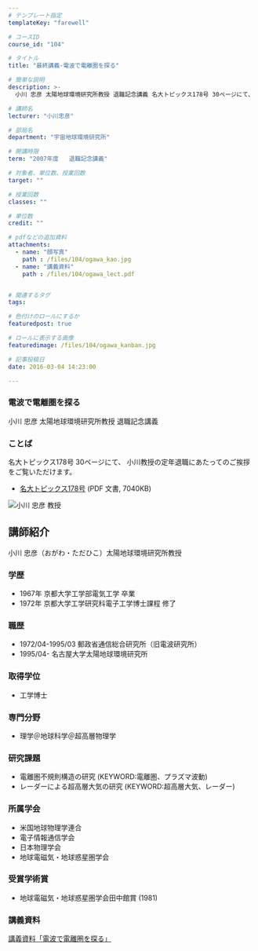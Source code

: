 ```yaml
---
# テンプレート指定
templateKey: "farewell"

# コースID
course_id: "104"

# タイトル
title: "最終講義-電波で電離圏を探る"

# 簡単な説明
description: >-
  小川 忠彦 太陽地球環境研究所教授 退職記念講義 名大トピックス178号 30ページにて、 小川教授の定年退職にあたってのご挨拶をご覧いただけます。   * [名大トピックス178号]...

# 講師名
lecturer: "小川忠彦"

# 部局名
department: "宇宙地球環境研究所"

# 開講時限
term: "2007年度	退職記念講義"

# 対象者、単位数、授業回数
target: ""

# 授業回数
classes: ""

# 単位数
credit: ""

# pdfなどの追加資料
attachments: 
  - name: "顔写真" 
    path : /files/104/ogawa_kao.jpg
  - name: "講義資料" 
    path : /files/104/ogawa_lect.pdf


# 関連するタグ
tags:

# 色付けのロールにするか
featuredpost: true

# ロールに表示する画像
featuredimage: /files/104/ogawa_kanban.jpg

# 記事投稿日
date: 2016-03-04 14:23:00

---
```

### 電波で電離圏を探る 

小川 忠彦 太陽地球環境研究所教授 退職記念講義 

### ことば

名大トピックス178号 30ページにて、 小川教授の定年退職にあたってのご挨拶をご覧いただけます。 

  * [名大トピックス178号](http://www.nagoya-u.ac.jp/about-nu/public-relations/publication/upload_images/no178.pdf#retirement) (PDF 文書, 7040KB)

![小川 忠彦 教授](/files/104/ogawa_kao.jpg) 
## 講師紹介

小川 忠彦（おがわ・ただひこ）太陽地球環境研究所教授 

### 学歴

  * 1967年 京都大学工学部電気工学 卒業
  * 1972年 京都大学工学研究科電子工学博士課程 修了

### 職歴

  * 1972/04-1995/03 郵政省通信総合研究所（旧電波研究所）
  * 1995/04- 名古屋大学太陽地球環境研究所

### 取得学位

  * 工学博士

### 専門分野

  * 理学＠地球科学＠超高層物理学

### 研究課題

  * 電離圏不規則構造の研究 (KEYWORD:電離圏、プラズマ波動)
  * レーダーによる超高層大気の研究 (KEYWORD:超高層大気、レーダー)

### 所属学会

  * 米国地球物理学連合
  * 電子情報通信学会
  * 日本物理学会
  * 地球電磁気・地球惑星圏学会

### 受賞学術賞

  * 地球電磁気・地球惑星圏学会田中館賞 (1981)
### 講義資料


[講義資料「電波で電離圏を探る」](/files/104/ogawa_lect.pdf) 
